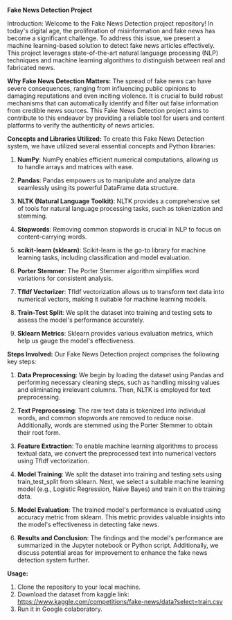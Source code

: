 **Fake News Detection Project**

Introduction:
Welcome to the Fake News Detection project repository! In today's digital age, the proliferation of misinformation and fake news has become a significant challenge. To address this issue, we present a machine learning-based solution to detect fake news articles effectively. This project leverages state-of-the-art natural language processing (NLP) techniques and machine learning algorithms to distinguish between real and fabricated news.

**Why Fake News Detection Matters:**
The spread of fake news can have severe consequences, ranging from influencing public opinions to damaging reputations and even inciting violence. It is crucial to build robust mechanisms that can automatically identify and filter out false information from credible news sources. This Fake News Detection project aims to contribute to this endeavor by providing a reliable tool for users and content platforms to verify the authenticity of news articles.

**Concepts and Libraries Utilized:**
To create this Fake News Detection system, we have utilized several essential concepts and Python libraries:

1. **NumPy**: NumPy enables efficient numerical computations, allowing us to handle arrays and matrices with ease.

2. **Pandas**: Pandas empowers us to manipulate and analyze data seamlessly using its powerful DataFrame data structure.

3. **NLTK (Natural Language Toolkit)**: NLTK provides a comprehensive set of tools for natural language processing tasks, such as tokenization and stemming.

4. **Stopwords**: Removing common stopwords is crucial in NLP to focus on content-carrying words.

5. **scikit-learn (sklearn)**: Scikit-learn is the go-to library for machine learning tasks, including classification and model evaluation.

6. **Porter Stemmer**: The Porter Stemmer algorithm simplifies word variations for consistent analysis.

7. **TfIdf Vectorizer**: TfIdf vectorization allows us to transform text data into numerical vectors, making it suitable for machine learning models.

8. **Train-Test Split**: We split the dataset into training and testing sets to assess the model's performance accurately.

9. **Sklearn Metrics**: Sklearn provides various evaluation metrics, which help us gauge the model's effectiveness.

**Steps Involved:**
Our Fake News Detection project comprises the following key steps:

1. **Data Preprocessing**: We begin by loading the dataset using Pandas and performing necessary cleaning steps, such as handling missing values and eliminating irrelevant columns. Then, NLTK is employed for text preprocessing.

2. **Text Preprocessing**: The raw text data is tokenized into individual words, and common stopwords are removed to reduce noise. Additionally, words are stemmed using the Porter Stemmer to obtain their root form.

3. **Feature Extraction**: To enable machine learning algorithms to process textual data, we convert the preprocessed text into numerical vectors using TfIdf vectorization.

4. **Model Training**: We split the dataset into training and testing sets using train_test_split from sklearn. Next, we select a suitable machine learning model (e.g., Logistic Regression, Naive Bayes) and train it on the training data.

5. **Model Evaluation**: The trained model's performance is evaluated using accuracy metric from sklearn. This metric provides valuable insights into the model's effectiveness in detecting fake news.

6. **Results and Conclusion**: The findings and the model's performance are summarized in the Jupyter notebook or Python script. Additionally, we discuss potential areas for improvement to enhance the fake news detection system further.

**Usage:**
1. Clone the repository to your local machine.
2. Download the dataset from kaggle link: https://www.kaggle.com/competitions/fake-news/data?select=train.csv
3. Run it in Google colaboratory.

